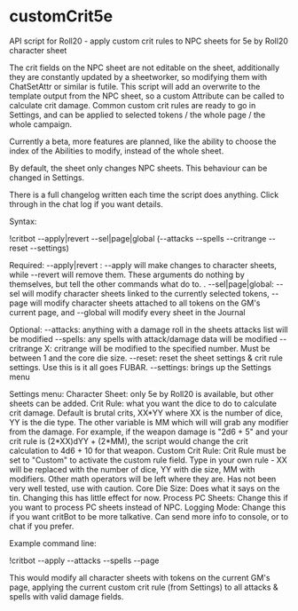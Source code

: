 # customCrit5e
API script for Roll20 - apply custom crit rules to NPC sheets for 5e by Roll20 character sheet

The crit fields on the NPC sheet are not editable on the sheet, additionally they are constantly updated by a sheetworker,
so modifying them with ChatSetAttr or similar is futile. This script will add an overwrite to the template output from the
NPC sheet, so a custom Attribute can be called to calculate crit damage.
Common custom crit rules are ready to go in Settings, and can be applied to selected tokens / the whole page / the whole
campaign.

Currently a beta, more features are planned, like the ability to choose the index of the Abilities to modify, instead of
the whole sheet.

By default, the sheet only changes NPC sheets. This behaviour can be changed in Settings.

There is a full changelog written each time the script does anything. Click through in the chat log if you want details.

Syntax:

!critbot --apply|revert --sel|page|global (--attacks --spells --critrange --reset --settings)

Required: 
	--apply|revert : --apply will make changes to character sheets, while --revert will remove them. These arguments 
		do nothing by themselves, but tell the other commands what do to.
.
	--sel|page|global: --sel will modify character sheets linked to the currently selected tokens, --page will modify
		character sheets attached to all tokens on the GM's current page, and --global will modify every sheet
		in the Journal
		
Optional:
	--attacks:	anything with a damage roll in the sheets attacks list will be modified
	--spells:	any spells with attack/damage data will be modified
	--critrange X:	critrange will be modified to the specified number. Must be between 1 and the core die size.
	--reset:	reset the sheet settings & crit rule settings. Use this is it all goes FUBAR.
	--settings:	brings up the Settings menu
	
Settings menu:
	Character Sheet:	only 5e by Roll20 is available, but other sheets can be added.
	Crit Rule:		what you want the dice to do to calculate crit damage. Default is brutal crits,
				XX\*YY where XX is the number of dice, YY is the die type. The other variable is
				MM which will will grab any modifier from the damage. For example, if the weapon
				damage is "2d6 + 5" and your crit rule is (2\*XX)dYY + (2\*MM), the script would
				change the crit calculation to 4d6 + 10 for that weapon.
	Custom Crit Rule:	Crit Rule must be set to "Custom" to activate the custom rule field. Type in your
				own rule - XX will be replaced with the number of dice, YY with die size, MM with 
				modifiers. Other math operators will be left where they are. Has not been very
				well tested, use with caution.
	Core Die Size:		Does what it says on the tin. Changing this has little effect for now.
	Process PC Sheets:	Change this if you want to process PC sheets instead of NPC.
	Logging Mode:		Change this if you want critBot to be more talkative. Can send more info to console,
				or to chat if you prefer.
				
Example command line:

!critbot --apply --attacks --spells --page

This would modify all character sheets with tokens on the current GM's page, applying the current custom crit rule
(from Settings) to all attacks & spells with valid damage fields.
